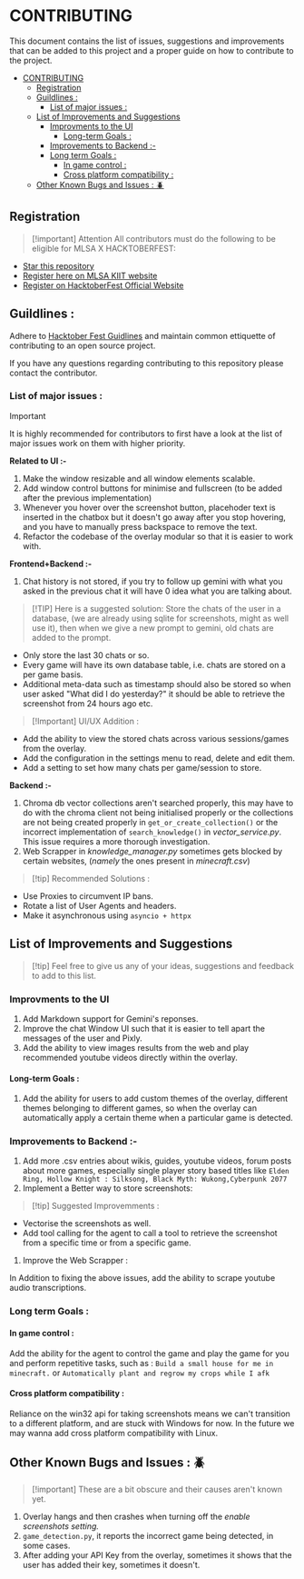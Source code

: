 # CONTRIBUTING
This document contains the list of issues, suggestions and improvements that can be added to this project and a proper guide on how to contribute to the project.
- [CONTRIBUTING](#contributing)
  - [Registration](#registration)
  - [Guildlines :](#guildlines-)
    - [List of major issues :](#list-of-major-issues-)
  - [List of Improvements and Suggestions](#list-of-improvements-and-suggestions)
    - [Improvments to the UI](#improvments-to-the-ui)
      - [Long-term Goals :](#long-term-goals-)
    - [Improvements to Backend :-](#improvements-to-backend--)
    - [Long term Goals :](#long-term-goals--1)
      - [In game control :](#in-game-control-)
      - [Cross platform compatibility :](#cross-platform-compatibility-)
  - [Other Known Bugs and Issues : 🪲](#other-known-bugs-and-issues--)

## Registration 
>[!important] Attention
All contributors must do the following to be eligible for MLSA X HACKTOBERFEST: 
- [Star this repository](https://github.com/keploy/keploy)
- [Register here on MLSA KIIT website](https://register.mlsakiit.com/)
- [Register on HacktoberFest Official Website](https://hacktoberfest.com/auth/)

## Guildlines : 
Adhere to [Hacktober Fest Guidlines](https://hacktoberfest.com/) and maintain common ettiquette of contributing to an open source project. 

If you have any questions regarding contributing to this repository please contact the contributor. 

<!-- (link to the whatsapp group) -->
### List of major issues :
>[!IMPORTANT]
It is highly recommended for contributors to first have a look at the list of major issues work on them with higher priority.

**Related to UI :-**
1. Make the window resizable and all window elements scalable.
2. Add window control buttons for minimise and fullscreen (to be added after the previous implementation)
3. Whenever you hover over the screenshot button, placehoder text is inserted in the chatbox but it doesn't go away after you stop hovering, and you have to manually press backspace to remove the text.
4. Refactor the codebase of the overlay modular so that it is easier to work with.

**Frontend+Backend :-**
1. Chat history is not stored, if you try to follow up gemini with what you asked in the previous chat it will have 0 idea what you are talking about.

>[!TIP] Here is a suggested solution: 
Store the chats of the user in a database, (we are already using sqlite for screenshots, might as well use it), then when we give a new prompt to gemini, old chats are added to the prompt. 
- Only store the last 30 chats or so.
- Every game will have its own database table, i.e. chats are stored on a per game basis.
- Additional meta-data such as timestamp should also be stored so when user asked "What did I do yesterday?" it should be able to retrieve the screenshot from 24 hours ago etc.

   
>[!Important] UI/UX Addition :
- Add the ability to view the stored chats across various sessions/games from the overlay.
- Add the configuration in the settings menu to read, delete and edit them. 
- Add a setting to set how many chats per game/session to store.

**Backend :-**
1. Chroma db vector collections aren't searched properly, this may have to do with the chroma client not being initialised properly or the collections are not being created properly in `get_or_create_collection()` or the incorrect implementation of `search_knowledge()` in *vector_service.py*. This issue requires a more thorough investigation.
2. Web Scrapper in *knowledge_manager.py* sometimes gets blocked by certain websites, (*namely* the ones present in *minecraft.csv*)
>[!tip] Recommended Solutions :
- Use Proxies to circumvent IP bans.
- Rotate a list of User Agents and headers.
- Make it asynchronous using `asyncio + httpx`




## List of Improvements and Suggestions
>[!tip] Feel free to give us any of your ideas, suggestions and feedback to add to this list.

### Improvments to the UI
1. Add Markdown support for Gemini's reponses.
2. Improve the chat Window UI such that it is easier to tell apart the messages of the user and Pixly.
3. Add the ability to view images results from the web and play recommended youtube videos directly within the overlay.



#### Long-term Goals : 
1. Add the ability for users to add custom themes of the overlay, different themes belonging to different games, so when the overlay can automatically apply a certain theme when a particular game is detected.

### Improvements to Backend :-

1. Add more .csv entries about wikis, guides, youtube videos, forum posts about more games, especially single  player story based titles like `Elden Ring, Hollow Knight : Silksong, Black Myth: Wukong,Cyberpunk 2077`
2. Implement a Better way to store screenshots:
>[!tip] Suggested Improvemments :
- Vectorise the screenshots as well.
- Add tool calling for the agent to call a tool to retrieve the screenshot from a specific time or from a specific game.
1. Improve the Web Scrapper :

In Addition to fixing the above issues, add the ability to scrape youtube audio transcriptions.


### Long term Goals :
#### In game control : 
Add the ability for the agent to control the game and play the game for you and perform repetitive tasks, such as : `Build a small house for me in minecraft.` or `Automatically plant and regrow my crops while I afk`

#### Cross platform compatibility :
Reliance on the win32 api for taking screenshots means we can't transition to a different platform, and are stuck with Windows for now.
In the future we may wanna add cross platform compatibility with Linux.

## Other Known Bugs and Issues : 🪲
> [!important] These are a bit obscure and their causes aren't known yet. 
1. Overlay hangs and then crashes when turning off the *enable screenshots setting.*
2. `game_detection.py`, it reports the incorrect game being detected, in some cases.
3. After adding your API Key from the overlay, sometimes it shows that the user has added their key, sometimes it doesn't.


